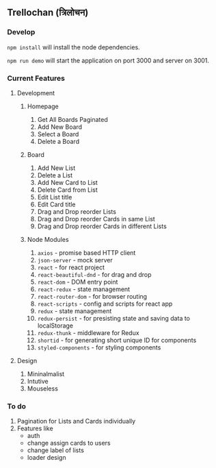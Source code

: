 ## Trellochan (त्रिलोचन)

### Develop

`npm install` will install the node dependencies.

`npm run demo` will start the application on port 3000 and server on 3001.

### Current Features

1. Development

    1. Homepage
        1. Get All Boards Paginated
        2. Add New Board
        3. Select a Board
        4. Delete a Board
        
    2. Board
        1. Add New List
        3. Delete a List
        4. Add New Card to List
        5. Delete Card from List
        6. Edit List title
        7. Edit Card title
        8. Drag and Drop reorder Lists
        9. Drag and Drop reorder Cards in same List
        10. Drag and Drop reorder Cards in different Lists
        
    3. Node Modules
        1. `axios` - promise based HTTP client
        2. `json-server` - mock server
        3. `react` - for react project
        4. `react-beautiful-dnd` - for drag and drop
        5. `react-dom` - DOM entry point
        6. `react-redux` - state management
        7. `react-router-dom` - for browser routing
        8. `react-scripts` - config and scripts for react app
        9. `redux` - state management
        10. `redux-persist` - for presisting state and saving data to localStorage
        11. `redux-thunk` - middleware for Redux
        12. `shortid` - for generating short unique ID for components
        13. `styled-components` - for styling components
        
2. Design

    1. Mininalmalist
    2. Intutive
    3. Mouseless

### To do

1. Pagination for Lists and Cards individually
2. Features like
    - auth
    - change assign cards to users
    - change label of lists
    - loader design

